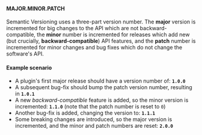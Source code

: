 #### MAJOR.MINOR.PATCH
Semantic Versioning uses a three-part version number. The **major** version is incremented for big changes to the API which are not backward-compatible, the **minor** number is incremented for releases which add new (but crucially, **backward-compatible**) API features, and the **patch** number is incremented for minor changes and bug fixes which do not change the software's API.

#### Example scenario

- A plugin's first major release should have a version number of: **`1.0.0`**
- A subsequent bug-fix should bump the patch version number, resulting in **`1.0.1`**
- A new _backward-compatible_ feature is added, so the minor version is incremented: **`1.1.0`** (note that the patch number is reset to `0`) 
- Another bug-fix is added, changing the version to: **`1.1.1`**
- Some breaking changes are introduced, so the major version is incremented, and the minor and patch numbers are reset: **`2.0.0`**